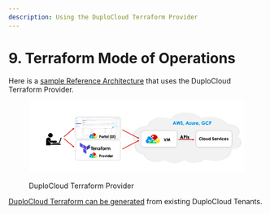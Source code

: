 ```yaml
---
description: Using the DuploCloud Terraform Provider
---
```


# 9. Terraform Mode of Operations

Here is a [sample Reference Architecture](https://github.com/aws-samples/aws-saas-factory-duplo-cloud-reference-architecture) that uses the DuploCloud Terraform Provider.

<figure><img src="../../../.gitbook/assets/arcws.png" alt=""><figcaption><p>DuploCloud Terraform Provider</p></figcaption></figure>

[DuploCloud Terraform can be generated](https://github.com/duplocloud/tenant-terraform-generator) from existing DuploCloud Tenants.

